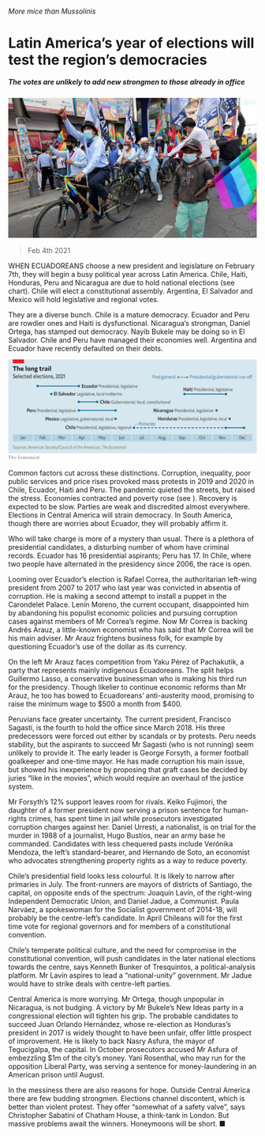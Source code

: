 ###### More mice than Mussolinis

# Latin America’s year of elections will test the region’s democracies 

##### The votes are unlikely to add new strongmen to those already in office 

![image](images/20210206_amp502.jpg) 

> Feb 4th 2021 


WHEN ECUADOREANS choose a new president and legislature on February 7th, they will begin a busy political year across Latin America. Chile, Haiti, Honduras, Peru and Nicaragua are due to hold national elections (see chart). Chile will elect a constitutional assembly. Argentina, El Salvador and Mexico will hold legislative and regional votes.


They are a diverse bunch. Chile is a mature democracy. Ecuador and Peru are rowdier ones and Haiti is dysfunctional. Nicaragua’s strongman, Daniel Ortega, has stamped out democracy. Nayib Bukele may be doing so in El Salvador. Chile and Peru have managed their economies well. Argentina and Ecuador have recently defaulted on their debts.

![image](images/20210206_AMC635.png) 



Common factors cut across these distinctions. Corruption, inequality, poor public services and price rises provoked mass protests in 2019 and 2020 in Chile, Ecuador, Haiti and Peru. The pandemic quieted the streets, but raised the stress. Economies contracted and poverty rose (see ). Recovery is expected to be slow. Parties are weak and discredited almost everywhere. Elections in Central America will strain democracy. In South America, though there are worries about Ecuador, they will probably affirm it.



Who will take charge is more of a mystery than usual. There is a plethora of presidential candidates, a disturbing number of whom have criminal records. Ecuador has 16 presidential aspirants; Peru has 17. In Chile, where two people have alternated in the presidency since 2006, the race is open.


Looming over Ecuador’s election is Rafael Correa, the authoritarian left-wing president from 2007 to 2017 who last year was convicted in absentia of corruption. He is making a second attempt to install a puppet in the Carondelet Palace. Lenín Moreno, the current occupant, disappointed him by abandoning his populist economic policies and pursuing corruption cases against members of Mr Correa’s regime. Now Mr Correa is backing Andrés Arauz, a little-known economist who has said that Mr Correa will be his main adviser. Mr Arauz frightens business folk, for example by questioning Ecuador’s use of the dollar as its currency.


On the left Mr Arauz faces competition from Yaku Pérez of Pachakutik, a party that represents mainly indigenous Ecuadoreans. The split helps Guillermo Lasso, a conservative businessman who is making his third run for the presidency. Though likelier to continue economic reforms than Mr Arauz, he too has bowed to Ecuadoreans’ anti-austerity mood, promising to raise the minimum wage to $500 a month from $400.


Peruvians face greater uncertainty. The current president, Francisco Sagasti, is the fourth to hold the office since March 2018. His three predecessors were forced out either by scandals or by protests. Peru needs stability, but the aspirants to succeed Mr Sagasti (who is not running) seem unlikely to provide it. The early leader is George Forsyth, a former football goalkeeper and one-time mayor. He has made corruption his main issue, but showed his inexperience by proposing that graft cases be decided by juries “like in the movies”, which would require an overhaul of the justice system.


Mr Forsyth’s 12% support leaves room for rivals. Keiko Fujimori, the daughter of a former president now serving a prison sentence for human-rights crimes, has spent time in jail while prosecutors investigated corruption charges against her. Daniel Urresti, a nationalist, is on trial for the murder in 1988 of a journalist, Hugo Bustíos, near an army base he commanded. Candidates with less chequered pasts include Verónika Mendoza, the left’s standard-bearer, and Hernando de Soto, an economist who advocates strengthening property rights as a way to reduce poverty.


Chile’s presidential field looks less colourful. It is likely to narrow after primaries in July. The front-runners are mayors of districts of Santiago, the capital, on opposite ends of the spectrum: Joaquín Lavín, of the right-wing Independent Democratic Union, and Daniel Jadue, a Communist. Paula Narváez, a spokeswoman for the Socialist government of 2014-18, will probably be the centre-left’s candidate. In April Chileans will for the first time vote for regional governors and for members of a constitutional convention.


Chile’s temperate political culture, and the need for compromise in the constitutional convention, will push candidates in the later national elections towards the centre, says Kenneth Bunker of Tresquintos, a political-analysis platform. Mr Lavín aspires to lead a “national-unity” government. Mr Jadue would have to strike deals with centre-left parties.


Central America is more worrying. Mr Ortega, though unpopular in Nicaragua, is not budging. A victory by Mr Bukele’s New Ideas party in a congressional election will tighten his grip. The probable candidates to succeed Juan Orlando Hernández, whose re-election as Honduras’s president in 2017 is widely thought to have been unfair, offer little prospect of improvement. He is likely to back Nasry Asfura, the mayor of Tegucigalpa, the capital. In October prosecutors accused Mr Asfura of embezzling $1m of the city’s money. Yani Rosenthal, who may run for the opposition Liberal Party, was serving a sentence for money-laundering in an American prison until August.


In the messiness there are also reasons for hope. Outside Central America there are few budding strongmen. Elections channel discontent, which is better than violent protest. They offer “somewhat of a safety valve”, says Christopher Sabatini of Chatham House, a think-tank in London. But massive problems await the winners. Honeymoons will be short. ■

